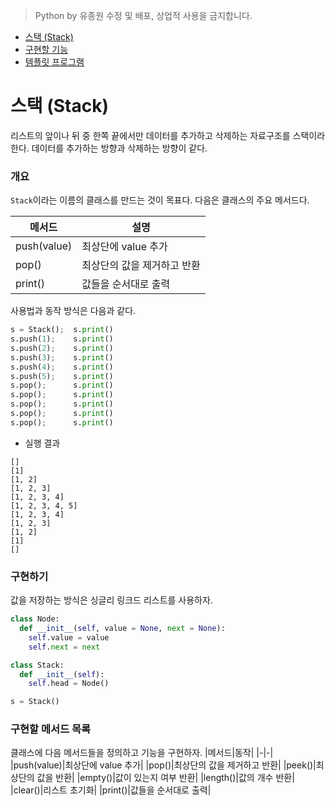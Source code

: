 > Python by 유종원
> 수정 및 배포, 상업적 사용을 금지합니다.

<!-- @import "[TOC]" {cmd="toc" depthFrom=1 depthTo=6 orderedList=false} -->

<!-- code_chunk_output -->

- [스택 (Stack)](#스택-stack)
- [구현할 기능](#구현할-기능)
- [템플릿 프로그램](#템플릿-프로그램)

<!-- /code_chunk_output -->

# 스택 (Stack)
리스트의 앞이나 뒤 중 한쪽 끝에서만 데이터를 추가하고 삭제하는 자료구조를 스택이라 한다. 데이터를 추가하는 방향과 삭제하는 방향이 같다.

### 개요
`Stack`이라는 이름의 클래스를 만드는 것이 목표다. 다음은 클래스의 주요 메서드다.

|메서드|설명|
|-|-|
|push(value)|최상단에 value 추가|
|pop()|최상단의 값을 제거하고 반환|
|print()|값들을 순서대로 출력|

사용법과 동작 방식은 다음과 같다.
```py
s = Stack();  s.print()
s.push(1);    s.print()
s.push(2);    s.print()
s.push(3);    s.print()
s.push(4);    s.print()
s.push(5);    s.print()
s.pop();      s.print()
s.pop();      s.print()
s.pop();      s.print()
s.pop();      s.print()
s.pop();      s.print()
```
* 실행 결과
```
[]
[1]
[1, 2]
[1, 2, 3]
[1, 2, 3, 4]
[1, 2, 3, 4, 5]
[1, 2, 3, 4]
[1, 2, 3]
[1, 2]
[1]
[]

```

### 구현하기
값을 저장하는 방식은 싱글리 링크드 리스트를 사용하자.
```py
class Node:
  def __init__(self, value = None, next = None):
    self.value = value
    self.next = next

class Stack:
  def __init__(self):
    self.head = Node()

s = Stack()
```

### 구현할 메서드 목록
클래스에 다음 메서드들을 정의하고 기능을 구현하자.
|메서드|동작|
|-|-|
|push(value)|최상단에 value 추가|
|pop()|최상단의 값을 제거하고 반환|
|peek()|최상단의 값을 반환|
|empty()|값이 있는지 여부 반환|
|length()|값의 개수 반환|
|clear()|리스트 초기화|
|print()|값들을 순서대로 출력|
